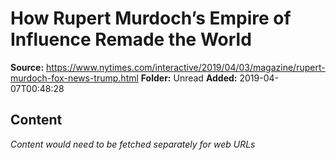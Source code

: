 # How Rupert Murdoch’s Empire of Influence Remade the World

**Source:** https://www.nytimes.com/interactive/2019/04/03/magazine/rupert-murdoch-fox-news-trump.html
**Folder:** Unread
**Added:** 2019-04-07T00:48:28




## Content
*Content would need to be fetched separately for web URLs*
